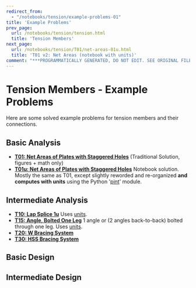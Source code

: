 ```yaml
---
redirect_from:
  - "/notebooks/tension/example-problems-01"
title: 'Example Problems'
prev_page:
  url: /notebooks/tension/tension.html
  title: 'Tension Members'
next_page:
  url: /notebooks/tension/T01/net-areas-01u.html
  title: 'T01 v2: Net Areas (notebook with units)'
comment: "***PROGRAMMATICALLY GENERATED, DO NOT EDIT. SEE ORIGINAL FILES IN /content***"
---
```

# Tension Members - Example Problems

Here are some solved example problems for tension members
and their connections.

## Basic Analysis

* **[T01: Net Areas of Plates with Staggered Holes](/text/tension/T01/net-areas-01)**  (Traditional Solution, figures + math only)
* **[T01u: Net Areas of Plates with Staggered Holes](T01/net-areas-01u)** Notebook solution.
Mostly the same as T01, except slightly reworded and re-organized **and computes with units** 
using the Python '[pint](https://pint.readthedocs.io/)' module.

## Intermediate Analysis

* **[T10: Lap Splice 1u](T10/lap-splice-01)**  Uses [units](https://pint.readthedocs.io/).
* **[T15: Angle, Bolted One Leg](T15/bolted-single-angle-01u)**  1 angle or (2 angles back-to-back) bolted through one leg. Uses [units](https://pint.readthedocs.io/).
* **[T20: W Bracing System](T20/W-brace-01)**
* **[T30: HSS Bracing System](T30/HSS-brace-01-v4)**

## Basic Design

## Intermediate Design
